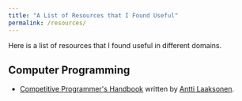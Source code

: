 ```yaml
---
title: "A List of Resources that I Found Useful"
permalink: /resources/
---
```


Here is a list of resources that I found useful in different domains.

## Computer Programming
* [Competitive Programmer's Handbook](https://cses.fi/book/book.pdf) written by [Antti Laaksonen](https://www.cs.helsinki.fi/u/ahslaaks/).